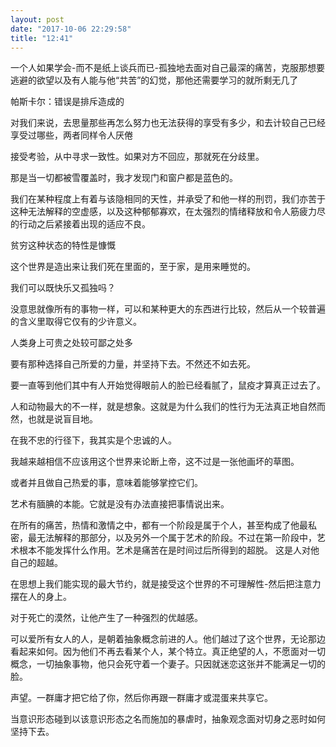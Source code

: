 ```yaml
---
layout: post
date: "2017-10-06 22:29:58"
title: "12:41"
---
```



一个人如果学会-而不是纸上谈兵而已-孤独地去面对自己最深的痛苦，克服那想要逃避的欲望以及有人能与他“共苦”的幻觉，那他还需要学习的就所剩无几了

帕斯卡尔：错误是排斥造成的

对我们来说，去思量那些再怎么努力也无法获得的享受有多少，和去计较自己已经享受过哪些，两者同样令人厌倦

接受考验，从中寻求一致性。如果对方不回应，那就死在分歧里。

那是当一切都被雪覆盖时，我才发现门和窗户都是蓝色的。

我们在某种程度上有着与该隐相同的天性，并承受了和他一样的刑罚，我们亦苦于这种无法解释的空虚感，以及这种郁郁寡欢，在太强烈的情绪释放和令人筋疲力尽的行动之后紧接着出现的适应不良。

贫穷这种状态的特性是慷慨

这个世界是造出来让我们死在里面的，至于家，是用来睡觉的。

我们可以既快乐又孤独吗？

没意思就像所有的事物一样，可以和某种更大的东西进行比较，然后从一个较普遍的含义里取得它仅有的少许意义。

人类身上可贵之处较可鄙之处多

要有那种选择自己所爱的力量，并坚持下去。不然还不如去死。

要一直等到他们其中有人开始觉得眼前人的脸已经看腻了，鼠疫才算真正过去了。

人和动物最大的不一样，就是想象。这就是为什么我们的性行为无法真正地自然而然，也就是说盲目地。

在我不忠的行径下，我其实是个忠诚的人。

我越来越相信不应该用这个世界来论断上帝，这不过是一张他画坏的草图。

或者并且做自己热爱的事，意味着能够掌控它们。

艺术有腼腆的本能。它就是没有办法直接把事情说出来。

在所有的痛苦，热情和激情之中，都有一个阶段是属于个人，甚至构成了他最私密，最无法解释的那部分，以及另外一个属于艺术的阶段。不过在第一阶段中，艺术根本不能发挥什么作用。艺术是痛苦在是时间过后所得到的超脱。
这是人对他自己的超越。

在思想上我们能实现的最大节约，就是接受这个世界的不可理解性-然后把注意力摆在人的身上。

对于死亡的漠然，让他产生了一种强烈的优越感。

可以爱所有女人的人，是朝着抽象概念前进的人。他们越过了这个世界，无论那边看起来如何。因为他们不再去看某个人，某个特立。真正绝望的人，不愿面对一切概念，一切抽象事物，他只会死守着一个妻子。只因就迷恋这张并不能满足一切的脸。

声望。一群庸才把它给了你，然后你再跟一群庸才或混蛋来共享它。

当意识形态碰到以该意识形态之名而施加的暴虐时，抽象观念面对切身之恶时如何坚持下去。